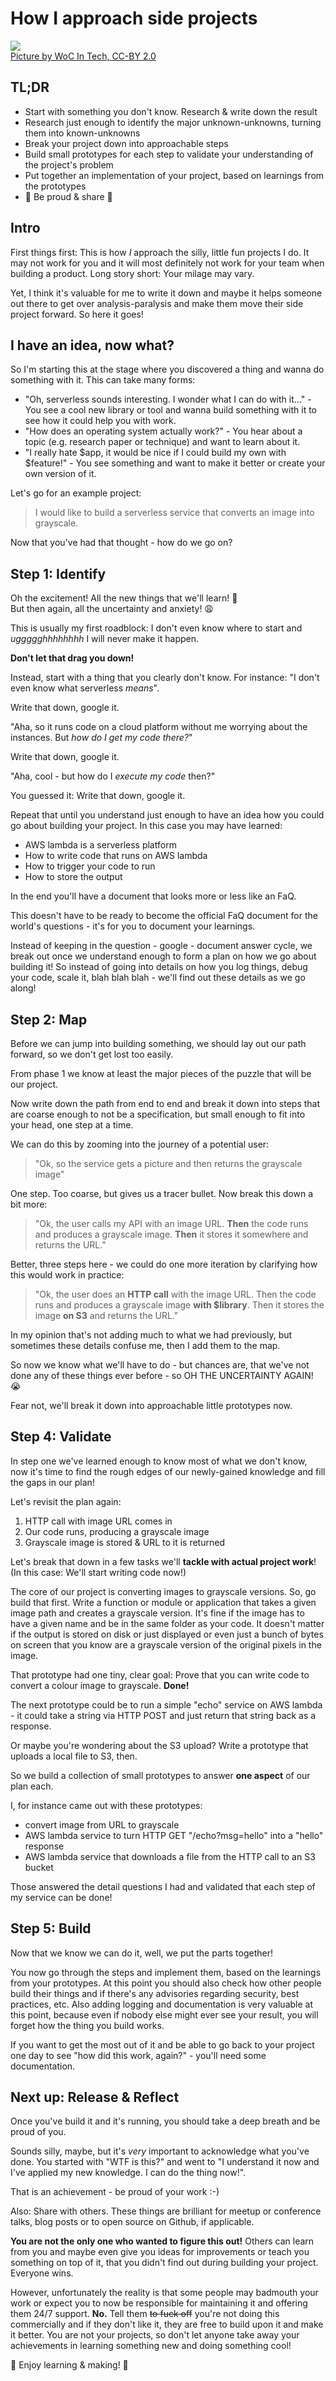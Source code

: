 <!-- How I approach side projects -->
# How I approach side projects

![](../images/post-images/fun-projects.jpg)  
[Picture by WoC In Tech, CC-BY 2.0](https://flic.kr/p/FbS6AN)

## TL;DR

- Start with something you don't know. Research &amp; write down the result
- Research just enough to identify the major unknown-unknowns, turning them into known-unknowns
- Break your project down into approachable steps
- Build small prototypes for each step to validate your understanding of the project's problem
- Put together an implementation of your project, based on learnings from the prototypes
- 🎈 Be proud &amp; share 🎈

## Intro

First things first: This is how *I* approach the silly, little fun projects I do.
It may not work for you and it will most definitely not work for your team when building a product.
Long story short: Your milage may vary.

Yet, I think it's valuable for me to write it down and maybe it helps someone out there to get over analysis-paralysis
and make them move their side project forward. So here it goes!

## I have an idea, now what?

So I'm starting this at the stage where you discovered a thing and wanna do something with it.
This can take many forms:

* "Oh, serverless sounds interesting. I wonder what I can do with it..." - You see a cool new library or tool and wanna build something with it to see how it could help you with work.
* "How does an operating system actually work?" - You hear about a topic (e.g. research paper or technique) and want to learn about it.
* "I really hate $app, it would be nice if I could build my own with $feature!" - You see something and want to make it better or create your own version of it.

Let's go for an example project: 

> I would like to build a serverless service that converts an image into grayscale.

Now that you've had that thought - how do we go on?

## Step 1: Identify

Oh the excitement! All the new things that we'll learn! 🙌  
But then again, all the uncertainty and anxiety! 😩

This is usually my first roadblock: I don't even know where to start and *uggggghhhhhhhh* I will never make it happen.

**Don't let that drag you down!**

Instead, start with a thing that you clearly don't know. For instance: "I don't even know what serverless *means*".

Write that down, google it.

"Aha, so it runs code on a cloud platform without me worrying about the instances. But *how do I get my code there?*"

Write that down, google it.

"Aha, cool - but how do I *execute my code* then?"

You guessed it: Write that down, google it.

Repeat that until you understand just enough to have an idea how you could go about building your project. In this case you may have learned:

- AWS lambda is a serverless platform
- How to write code that runs on AWS lambda
- How to trigger your code to run
- How to store the output

In the end you'll have a document that looks more or less like an FaQ.

This doesn't have to be ready to become the official FaQ document for the world's questions - it's for you to document your learnings.

Instead of keeping in the question - google - document answer cycle, we break out once we understand enough to form a plan on how we go about building it! So instead of going into details on how you log things, debug your code, scale it, blah blah blah - we'll find out these details as we go along!

## Step 2: Map

Before we can jump into building something, we should lay out our path forward, so we don't get lost too easily.

From phase 1 we know at least the major pieces of the puzzle that will be our project.

Now write down the path from end to end and break it down into steps that are coarse enough to not be a specification, but small enough to fit into your head, one step at a time.

We can do this by zooming into the journey of a potential user:

> "Ok, so the service gets a picture and then returns the grayscale image"

One step. Too coarse, but gives us a tracer bullet. Now break this down a bit more:

> "Ok, the user calls my API with an image URL. **Then** the code runs and produces a grayscale image. **Then** it stores it somewhere and returns the URL."

Better, three steps here - we could do one more iteration by clarifying how this would work in practice:

> "Ok, the user does an **HTTP call** with the image URL. Then the code runs and produces a grayscale image **with $library**. Then it stores the image **on S3** and returns the URL."

In my opinion that's not adding much to what we had previously, but sometimes these details confuse me, then I add them to the map.

So now we know what we'll have to do - but chances are, that we've not done any of these things ever before - so OH THE UNCERTAINTY AGAIN! 😭

Fear not, we'll break it down into approachable little prototypes now.

## Step 4: Validate

In step one we've learned enough to know most of what we don't know, now it's time to find the rough edges of our newly-gained knowledge and fill the gaps in our plan!

Let's revisit the plan again:

1. HTTP call with image URL comes in
2. Our code runs, producing a grayscale image
3. Grayscale image is stored & URL to it is returned

Let's break that down in a few tasks we'll **tackle with actual project work**! (In this case: We'll start writing code now!)

The core of our project is converting images to grayscale versions.
So, go build that first. Write a function or module or application that takes a given image path and creates a grayscale version. It's fine if the image has to have a given name and be in the same folder as your code. It doesn't matter if the output is stored on disk or just displayed or even just a bunch of bytes on screen that you know are a grayscale version of the original pixels in the image.

That prototype had one tiny, clear goal: Prove that you can write code to convert a colour image to grayscale. **Done!**

The next prototype could be to run a simple "echo" service on AWS lambda - it could take a string via HTTP POST and just return that string back as a response. 

Or maybe you're wondering about the S3 upload? Write a prototype that uploads a local file to S3, then.

So we build a collection of small prototypes to answer **one aspect** of our plan each.

I, for instance came out with these prototypes:

- convert image from URL to grayscale
- AWS lambda service to turn HTTP GET "/echo?msg=hello" into a "hello" response
- AWS lambda service that downloads a file from the HTTP call to an S3 bucket

Those answered the detail questions I had and validated that each step of my service can be done!

## Step 5: Build

Now that we know we can do it, well, we put the parts together!

You now go through the steps and implement them, based on the learnings from your prototypes. At this point you should also check how other people build their things and if there's any advisories regarding security, best practices, etc. Also adding logging and documentation is very valuable at this point, because even if nobody else might ever see your result, you will forget how the thing you build works.

If you want to get the most out of it and be able to go back to your project one day to see "how did this work, again?" - you'll need some documentation.

## Next up: Release &amp; Reflect

Once you've build it and it's running, you should take a deep breath and be proud of you.

Sounds silly, maybe, but it's *very* important to acknowledge what you've done. You started with "WTF is this?" and went to "I understand it now and I've applied my new knowledge. I can do the thing now!".

That is an achievement - be proud of your work :-)

Also: Share with others. These things are brilliant for meetup or conference talks, blog posts or to open source on Github, if applicable.

**You are not the only one who wanted to figure this out!**
Others can learn from you and maybe even give you ideas for improvements or teach you something on top of it, that you didn't find out during building your project. Everyone wins.

However, unfortunately the reality is that some people may badmouth your work or expect you to now be responsible for maintaining it and offering them 24/7 support. **No.** Tell them ~~to fuck off~~ you're not doing this commercially and if they don't like it, they are free to build upon it and make it better. You are not your projects, so don't let anyone take away your achievements in learning something new and doing something cool!

🎈 Enjoy learning & making! 🎈

